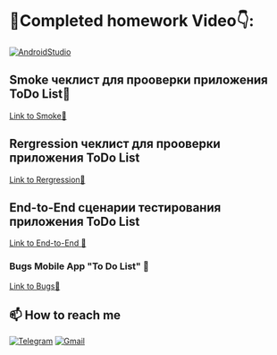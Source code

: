 # 📖Completed homework Video👇:
[![AndroidStudio ](https://user-images.githubusercontent.com/95180913/149637977-b6d9675d-3e3d-4494-9a92-6c4741eb1787.png)](https://youtu.be/6nFQsgBrqKc)
## Smoke чеклист для прооверки приложения ToDo List📄
[Link to Smoke📎](https://docs.google.com/spreadsheets/d/17nE7Icsq7IDSGZ7VCnwK0jmlcBvBc1m5s6z-MPC6QMg/edit#gid=0 "Smoke")
## Rergression чеклист для прооверки приложения ToDo List
[Link to Rergression📎](https://docs.google.com/spreadsheets/d/17nE7Icsq7IDSGZ7VCnwK0jmlcBvBc1m5s6z-MPC6QMg/edit#gid=876997369 "Rergression")
## End-to-End сценарии тестирования приложения ToDo List
[Link to End-to-End 📎](https://docs.google.com/spreadsheets/d/17nE7Icsq7IDSGZ7VCnwK0jmlcBvBc1m5s6z-MPC6QMg/edit#gid=313696874 "End-to-End")
### Bugs Mobile App "To Do List" 📄
[Link to Bugs📎](https://docs.google.com/spreadsheets/d/17nE7Icsq7IDSGZ7VCnwK0jmlcBvBc1m5s6z-MPC6QMg/edit#gid=1123997383 "Bugs")

## 📫 How to reach me
[![Telegram](https://img.shields.io/badge/-Telegram-000000?style=for-the-badge&logo=telegram&logoColor=00ff88)](https://t.me/heueyehnsnm)
[![Gmail](https://img.shields.io/badge/-mmikhail.tkachyk@gmail.com-000000?style=for-the-badge&logo=Gmail&logoColor=ff0000)](https://docs.google.com/document/d/1DMxui8Zq5NOfBai5ukGCmcGrnaFMz3-Qjfd7F3F_2Y8/edit?usp=sharing)


